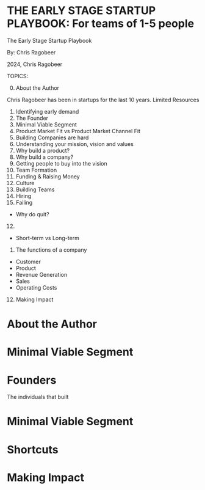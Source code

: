 # THE EARLY STAGE STARTUP PLAYBOOK: For teams of 1-5 people
The Early Stage Startup Playbook

By: Chris Ragobeer

2024, Chris Ragobeer


TOPICS:

0) About the Author

Chris Ragobeer has been in startups for the last 10 years. Limited Resources


1) Identifying early demand
2) The Founder
2) Minimal Viable Segment
3) Product Market Fit vs Product Market Channel Fit
4) Building Companies are hard
5) Understanding your mission, vision and values
6) Why build a product?
7) Why build a company?
6) Getting people to buy into the vision
6) Team Formation 
7) Funding & Raising Money
8) Culture
9) Building Teams
10) Hiring
11) Failing 
 - Why do quit?

 12) 
 - Short-term vs Long-term


 1) The functions of a company
 - Customer 
 - Product
 - Revenue Generation
  - Sales
 - Operating Costs


 12) Making Impact



# About the Author


# Minimal Viable Segment


# Founders

The individuals that built 

# Minimal Viable Segment


# Shortcuts


# Making Impact

